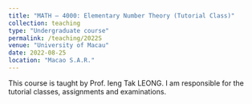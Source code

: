 ```yaml
---
title: "MATH – 4000: Elementary Number Theory (Tutorial Class)"
collection: teaching
type: "Undergraduate course"
permalink: /teaching/2022S
venue: "University of Macau"
date: 2022-08-25
location: "Macao S.A.R."
---
```


This course is taught by Prof. Ieng Tak LEONG. I am responsible for the tutorial classes, assignments and examinations.
